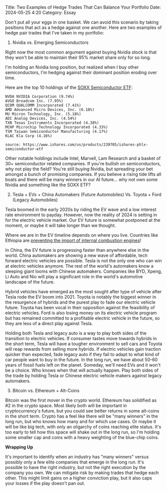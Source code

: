 Title: Two Examples of Hedge Trades That Can Balance Your Portfolio 
Date: 2024-05-25 4:20 
Category: Essay

Don't put all your eggs in one basket. We can avoid this scenario by taking positions that act as a hedge against one another. 
Here are two examples of hedge pair trades that I've taken in my portfolio:

1) Nvidia vs. Emerging Semiconductors

Right now the most common argument against buying Nvidia stock is that they won't be able to maintain their 95% market share only for so long. 

I'm holding an Nvidia long position, but realized when I buy other semiconductors, I'm hedging against their dominant position eroding over time.

Here are the top 10 holdings of the [SOXX Semiconductor ETF](https://www.ishares.com/us/products/239705/ishares-phlx-semiconductor-etf):

    NVDA NVIDIA Corporation (9.74%)
    AVGO Broadcom Inc. (7.95%)
    QCOM QUALCOMM Incorporated (7.41%)
    AMD Advanced Micro Devices, Inc. (6.18%)
    MU Micron Technology, Inc. (5.18%)
    ADI Analog Devices, Inc. (4.54%)
    TXN Texas Instruments Incorporated (4.38%)
    MCHP Microchip Technology Incorporated (4.33%)
    TSM Taiwan Semiconductor Manufacturing (4.17%)
    KLAC Kla Corp (4.16%)
    
    source: https://www.ishares.com/us/products/239705/ishares-phlx-semiconductor-etf

Other notable holdings include Intel, Marvell, Lam Research and a basket of 30+ semiconductor related companies. If you're bullish on semiconductors, why not play the field? You're still buying Nvidia, but spreading your bet amongst a bunch of promising companies. If you believe a rising tide lifts all boats and there will be many winners in our AI future... why not own some Nvidia and something like the SOXX ETF?

2) Tesla + EVs + China Automakers (Future Automobiles) Vs. Toyota + Ford (Legacy Automobiles)

Tesla boomed in the early 2020s by riding the EV wave and a low interest rate environment to payday. However, now the reality of 2024 is setting in for the electric vehicle market. Our EV future is somewhat postponed at the moment, or maybe it will take longer than we thought. 

Where we are in the EV timeline depends on where you live. Countries like Ethiopia are [preventing the import of internal combustion engines](https://electrek.co/2024/02/02/it-begins-ethiopia-set-to-become-first-country-to-ban-internal-combustion-cars/)! 

In China, the EV future is progressing faster than anywhere else in the world. China automakers are showing a new wave of affordable,
tech forward electric vehicles are possible. Tesla is not the only one who can win at electric vehicles anymore. The rest of the world's automakers know a sleeping giant looms with Chinese automakers. Companies like BYD, Xpeng, Li Auto and Nio will play a significant role in the world's automotive landscape of the future.

Hybrid vehicles have emerged as the most sought after type of vehicle after Tesla rode the EV boom into 2021. Toyota is notably the biggest winner in the resurgence of hybrids and the purest play to fade our electric vehicle future. Toyota has been vocal in their opposition against the feasibility of electric vehicles. Ford is also losing money on its electric vehicle program but has remained committed to a profitable electric vehicle in the future, so they are less of a direct play against Tesla. 

Holding both Tesla and legacy auto is a way to play both sides of the transition to electric vehicles. If consumer tastes move towards hybrids in the short term, Tesla will have a tougher environment to sell cars and Toyota will reap rewards from selling more hybrids. If electric vehicles gain traction quicker than expected, fade legacy auto if they fail to adapt to what kind of car people want to buy in the future. In the long run, we have about 50-60 years of fossil fuels left on the planet. Someday, we'll need EVs and it won't be a choice. Who knows when that will actually happen. Play both sides of the trade by holding Tesla or Chinese electric vehicle makers against legacy automakers.

3) Bitcoin vs. Ethereum + Alt-Coins

Bitcoin was the first mover in the crypto world. Ethereum has solidified as #2 in the crypto space. Most likely both will be important in cryptocurrency's future, but you could see better returns in some alt-coins in the short term. Crypto has a feel like there will be "many winners" in the long run, but who knows how many and for which use cases. Or maybe it will be like big tech, with only an oligarchy of coins reaching elite status. It's too early to tell how this space will shake out in the long run, so I'm holding some smaller cap and coins with a heavy weighting of the blue-chip coins.

**Wrapping Up**

It's important to identify when an industry has "many winners" versus possibly only a few elite companies that emerge in the long run. It's possible to have the right industry, but not the right execution by the company you own. We can mitigate risk by making trades that hedge each other. This might limit gains on a higher conviction play, but it also caps your losses if the play doesn't pan out.